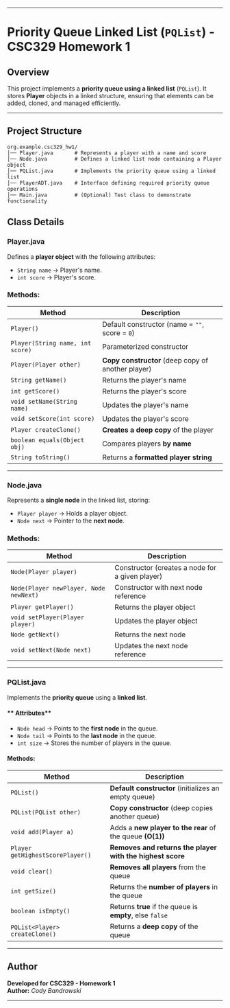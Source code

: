  

---

# Priority Queue Linked List (`PQList`) - CSC329 Homework 1

## Overview
This project implements a **priority queue using a linked list** (`PQList`). It stores **Player** objects in a linked structure, ensuring that elements can be added, cloned, and managed efficiently.

---

## Project Structure
```
org.example.csc329_hw1/
│── Player.java       # Represents a player with a name and score
│── Node.java         # Defines a linked list node containing a Player object
│── PQList.java       # Implements the priority queue using a linked list
│── PlayerADT.java    # Interface defining required priority queue operations
│── Main.java         # (Optional) Test class to demonstrate functionality
```

## Class Details
### Player.java
Defines a **player object** with the following attributes:
- `String name` → Player's name.
- `int score` → Player's score.

### Methods:
| Method | Description |
|--------|------------|
| `Player()` | Default constructor (name = `""`, score = `0`) |
| `Player(String name, int score)` | Parameterized constructor |
| `Player(Player other)` | **Copy constructor** (deep copy of another player) |
| `String getName()` | Returns the player's name |
| `int getScore()` | Returns the player's score |
| `void setName(String name)` | Updates the player's name |
| `void setScore(int score)` | Updates the player's score |
| `Player createClone()` | **Creates a deep copy** of the player |
| `boolean equals(Object obj)` | Compares players **by name** |
| `String toString()` | Returns a **formatted player string** |

---

### Node.java
Represents a **single node** in the linked list, storing:
- `Player player` → Holds a player object.
- `Node next` → Pointer to the **next node**.

###  Methods:
| Method | Description |
|--------|------------|
| `Node(Player player)` | Constructor (creates a node for a given player) |
| `Node(Player newPlayer, Node newNext)` | Constructor with next node reference |
| `Player getPlayer()` | Returns the player object |
| `void setPlayer(Player player)` | Updates the player object |
| `Node getNext()` | Returns the next node |
| `void setNext(Node next)` | Updates the next node reference |

---

### PQList.java
Implements the **priority queue** using a **linked list**.

#### ** Attributes**
- `Node head` → Points to the **first node** in the queue.
- `Node tail` → Points to the **last node** in the queue.
- `int size` → Stores the number of players in the queue.

#### Methods:
| Method | Description |
|--------|------------|
| `PQList()` | **Default constructor** (initializes an empty queue) |
| `PQList(PQList other)` | **Copy constructor** (deep copies another queue) |
| `void add(Player a)` | Adds a **new player to the rear** of the queue **(O(1))** |
| `Player getHighestScorePlayer()` | **Removes and returns the player with the highest score** |
| `void clear()` | **Removes all players** from the queue |
| `int getSize()` | Returns the **number of players** in the queue |
| `boolean isEmpty()` | Returns **true** if the queue is **empty**, else `false` |
| `PQList<Player> createClone()` | Returns a **deep copy** of the queue |

---
## Author
 **Developed for CSC329 - Homework 1**  
 **Author:** *Cody Bandrowski* 

---
